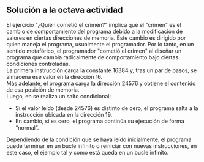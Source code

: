 ## Solución a la octava actividad
El ejercicio "¿Quién cometió el crimen?" implica que el "crimen" es el cambio de comportamiento del programa debido a la modificación de valores en ciertas direcciones de memoria. Este cambio es dirigido por quien 
maneja el programa, usualmente el programador. Por lo tanto, en un sentido metafórico, el programador "cometió el crimen" al diseñar un programa que cambia radicalmente de comportamiento bajo ciertas condiciones controladas.  
La primera instrucción carga la constante 16384 y, tras un par de pasos, se almacena ese valor en la dirección 16.  
Más adelante, el programa carga la dirección 24576 y obtiene el contenido de esa posición de memoria.  
Luego, en se realiza un salto condicional:  
- Si el valor leído (desde 24576) es distinto de cero, el programa salta a la instrucción ubicada en la dirección 19.  
- En cambio, si es cero, el programa continúa su ejecución de forma “normal”.

Dependiendo de la condición que se haya leído inicialmente, el programa puede terminar en un bucle infinito o reiniciar con nuevas instrucciones, en este caso, el ejemplo tal y como está queda en un bucle infinito.
